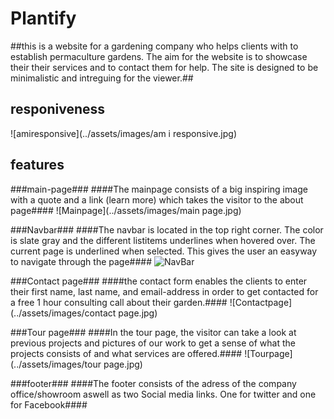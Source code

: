 # Plantify
##this is a website for a gardening company who helps clients with to establish permaculture gardens. The aim for the website is to showcase their their services and to contact them for help. The site is designed to be minimalistic and intreguing for the viewer.##

## responiveness
![amiresponsive](../assets/images/am i responsive.jpg)


## features

###main-page###
####The mainpage consists of a big inspiring image with a quote and a link (learn more) which takes the visitor to the about page####
![Mainpage](../assets/images/main page.jpg)

###Navbar###
####The navbar is located in the top right corner. The color is slate gray and the different listitems underlines when hovered over. The current page is underlined when selected. This gives the user an easyway to navigate through the page####
![NavBar](../assets/images/navbar.jpg)


###Contact page###
####the contact form enables the clients to enter their first name, last name, and email-address in order to get contacted for a free 1 hour consulting call about their garden.#### 
![Contactpage](../assets/images/contact page.jpg)

###Tour page###
####In the tour page, the visitor can take a look at previous projects and pictures of our work to get a sense of what the projects consists of and what services are offered.####
![Tourpage](../assets/images/tour page.jpg)


###footer###
####The footer consists of the adress of the company office/showroom aswell as two Social media links. One for twitter and one for Facebook####








